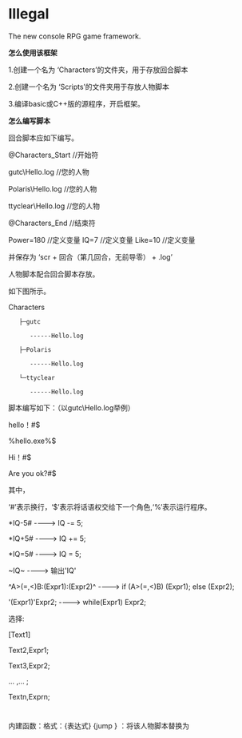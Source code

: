 

# Illegal
The new console RPG game framework.

**怎么使用该框架**

1.创建一个名为 ‘Characters’的文件夹，用于存放回合脚本

2.创建一个名为 ‘Scripts’的文件夹用于存放人物脚本

3.编译basic或C++版的源程序，开启框架。

**怎么编写脚本**

回合脚本应如下编写。


@Characters_Start //开始符

gutc\Hello.log //您的人物

Polaris\Hello.log //您的人物

ttyclear\Hello.log //您的人物

@Characters_End //结束符

Power=180 //定义变量
IQ=7 //定义变量
Like=10 //定义变量

并保存为 ‘scr + 回合（第几回合，无前导零） + .log’

人物脚本配合回合脚本存放。

如下图所示。

Characters

       ├─gutc
       
          ------Hello.log
          
       ├─Polaris
       
          ------Hello.log
          
       └─ttyclear
       
          ------Hello.log

脚本编写如下：（以gutc\Hello.log举例）

hello！#$

%hello.exe%$

Hi！#$

Are you ok?#$


其中，

‘#’表示换行，‘$’表示将话语权交给下一个角色,‘%’表示运行程序。

*IQ-5# ----> IQ -= 5;

*IQ+5# ----> IQ += 5;

*IQ=5# ----> IQ = 5;

~IQ~ ----> 输出'IQ'

^A>(=,<)B:(Expr1):(Expr2)^ ----> if (A>(=,<)B) (Expr1); else (Expr2);

'(Expr1)'Expr2; ----> while(Expr1) Expr2;

选择:

[Text1]

Text2,Expr1;

Text3,Expr2;

...  ,...  ;

Textn,Exprn;

#

内建函数：格式：{表达式}
{jump <Location>} ：将该人物脚本替换为 <Location>
       
